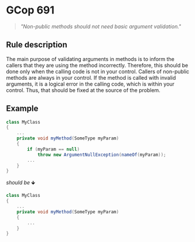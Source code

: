 ﻿# GCop 691

> *"Non-public methods should not need basic argument validation."*

## Rule description

The main purpose of validating arguments in methods is to inform the callers that they are using the method incorrectly. Therefore, this should be done only when the calling code is not in your control.
Callers of non-public methods are always in your control. If the method is called with invalid arguments, it is a logical error in the calling code, which is within your control. Thus, that should be fixed at the source of the problem.

## Example

```csharp
class MyClass
{
    ...
    private void myMethod(SomeType myParam)
    {
        if (myParam == null)
            throw new ArgumentNullException(nameOf(myParam));
        ...
    }
}
```

*should be* 🡻

```csharp
class MyClass
{
    ...
    private void myMethod(SomeType myParam)
    {        
        ...
    }
}
```
